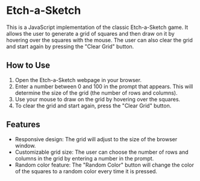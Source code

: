 <h1>Etch-a-Sketch</h1><p>This is a JavaScript implementation of the classic Etch-a-Sketch game. It allows the user to generate a grid of squares and then draw on it by hovering over the squares with the mouse. The user can also clear the grid and start again by pressing the "Clear Grid" button.</p><h2>How to Use</h2><ol><li>Open the Etch-a-Sketch webpage in your browser.</li><li>Enter a number between 0 and 100 in the prompt that appears. This will determine the size of the grid (the number of rows and columns).</li><li>Use your mouse to draw on the grid by hovering over the squares.</li><li>To clear the grid and start again, press the "Clear Grid" button.</li></ol><h2>Features</h2><ul><li>Responsive design: The grid will adjust to the size of the browser window.</li><li>Customizable grid size: The user can choose the number of rows and columns in the grid by entering a number in the prompt.</li><li>Random color feature: The "Random Color" button will change the color of the squares to a random color every time it is pressed.</li>
